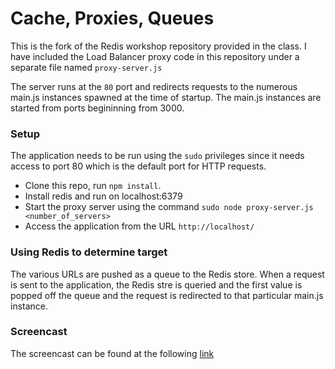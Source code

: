 Cache, Proxies, Queues
=========================

This is the fork of the Redis workshop repository provided in the class. I have included the Load Balancer proxy code in this repository under a separate file named `proxy-server.js`

The server runs at the `80` port and redirects requests to the numerous main.js instances spawned at the time of startup. The main.js instances are started from ports begininning from 3000.

### Setup
The application needs to be run using the `sudo` privileges since it needs access to port 80 which is the default port for HTTP requests.

* Clone this repo, run `npm install`.
* Install redis and run on localhost:6379
* Start the proxy server using the command `sudo node proxy-server.js <number_of_servers>`
* Access the application from the URL `http://localhost/`

### Using Redis to determine target
The various URLs are pushed as a queue to the Redis store. When a request is sent to the application, the Redis stre is queried and the first value is popped off the queue and the request is redirected to that particular main.js instance.

### Screencast
The screencast can be found at the following [link](https://www.youtube.com/watch?v=j0e9ZiEcRb4)
